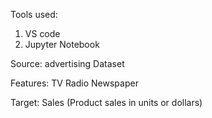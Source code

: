 Tools used:
1) VS code
2) Jupyter Notebook

Source: advertising Dataset 

Features:
TV
Radio
Newspaper

Target:
Sales (Product sales in units or dollars)
